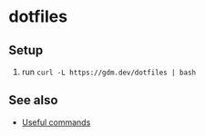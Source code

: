 # dotfiles

## Setup

1. run `curl -L https://gdm.dev/dotfiles | bash`

## See also

- [Useful commands](Useful%20commands.md)
